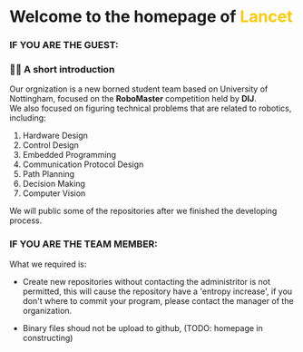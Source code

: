 # Welcome to the homepage of <a style="color:#FFCC00"> **Lancet** </a>  

### **IF YOU ARE THE GUEST:**  

### 🙋‍♀️ A short introduction  

Our orgnization is a new borned student team based on University of Nottingham, focused on the **RoboMaster** competition held by **DIJ**.  
We also focused on figuring technical problems that are related to robotics, including:  
  
1. Hardware Design  
2. Control Design  
3. Embedded Programming  
4. Communication Protocol Design  
5. Path Planning  
6. Decision Making  
7. Computer Vision  
  
We will public some of the repositories after we finished the developing process.  

### **IF YOU ARE THE TEAM MEMBER:**  

What we required is:  
* Create new repositories without contacting the administritor is not permitted, this will cause the repository have a 'entropy increase', if you don't where to commit your program, please contact the manager of the organization.  

* Binary files shoud not be upload to github, (TODO: homepage in constructing)

<!--
🌈 Contribution guidelines - how can the community get involved?   
👩‍💻 Useful resources - where can the community find your docs? Is there anything else the community should know?  
🍿 Fun facts - what does your team eat for breakfast?  
🧙 Remember, you can do mighty things with the power of [Markdown](https://docs.github.com/github/writing-on-github/getting-started-with-writing-and-formatting-on-github/basic-writing-and-formatting-syntax)  
-->
